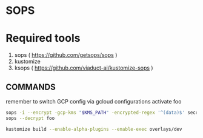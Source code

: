 # SOPS

# Required tools

1. sops ( https://github.com/getsops/sops )
2. kustomize
3. ksops ( https://github.com/viaduct-ai/kustomize-sops )

## COMMANDS

remember to switch GCP config via gcloud configurations activate foo

```sh
sops -i --encrypt -gcp-kms "$KMS_PATH" -encrypted-regex '^(data)$' secret.yaml 
sops --decrypt foo

kustomize build --enable-alpha-plugins --enable-exec overlays/dev
```
